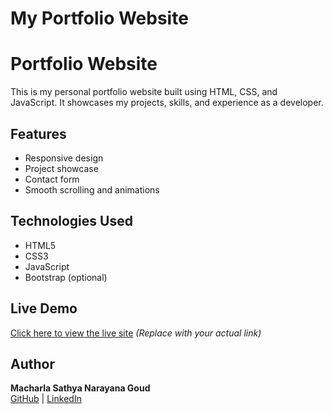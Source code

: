 

# My Portfolio Website
# Portfolio Website

This is my personal portfolio website built using HTML, CSS, and JavaScript. It showcases my projects, skills, and experience as a developer.

## Features

- Responsive design
- Project showcase
- Contact form
- Smooth scrolling and animations

## Technologies Used

- HTML5
- CSS3
- JavaScript
- Bootstrap (optional)

## Live Demo

[Click here to view the live site](https://your-portfolio-live-url.com) *(Replace with your actual link)*

## Author

**Macharla Sathya Narayana Goud**  
[GitHub](https://github.com/macharlasathya) | [LinkedIn](https://www.linkedin.com/in/msathya17/)

